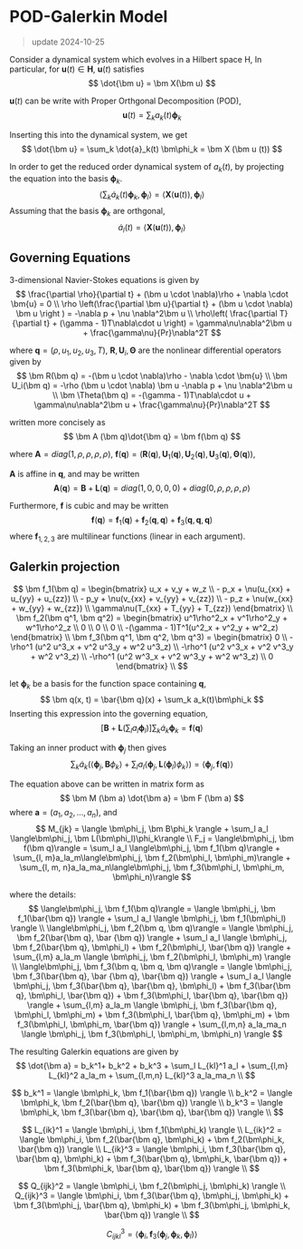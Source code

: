 # POD-Galerkin Model

> update 2024-10-25

Consider a dynamical system which evolves in a Hilbert space H, In particular, for $\bm u(t)\in \bm H$, $\bm u(t)$ satisfies
$$
    \dot{\bm u} = \bm X(\bm u)
$$

$\bm u(t)$ can be write with Proper Orthgonal Decomposition (POD),
$$
    \bm u(t) = \sum_k a_k(t) \bm\phi_k
$$

Inserting this into the dynamical system, we get
$$
    \dot{\bm u} = \sum_k \dot{a}_k(t) \bm\phi_k = \bm X (\bm u (t))
$$

In order to get the reduced order dynamical system of $a_k(t)$, by projecting the equation into the basis $\bm \phi_k$.
$$
    \langle\sum_k \dot{a}_k(t) \bm\phi_k, \bm\phi_l\rangle = \langle\bm X (\bm u (t)), \bm\phi_l\rangle
$$
Assuming that the basis $\bm \phi_k$ are orthgonal, 
$$
    \dot{a}_l(t) = \langle\bm X (\bm u (t)), \bm\phi_l\rangle
$$

## Governing Equations
3-dimensional Navier-Stokes equations is given by
$$
    \frac{\partial \rho}{\partial t} + (\bm u \cdot \nabla)\rho + \nabla \cdot \bm{u} = 0 \\
    \rho \left(\frac{\partial \bm u}{\partial t} + (\bm u \cdot \nabla) \bm u \right ) = -\nabla p + \nu \nabla^2\bm u \\
    \rho\left( \frac{\partial T}{\partial t} + (\gamma - 1)T\nabla\cdot u \right) = \gamma\nu\nabla^2\bm u + \frac{\gamma\nu}{Pr}\nabla^2T
$$

where $\bm q = (\rho, u_1, u_2, u_3, T)$, $\bm R, \bm U_i, \bm \Theta$ are the nonlinear differential operators given by
$$
    \bm R(\bm q) = -(\bm u \cdot \nabla)\rho - \nabla \cdot \bm{u} \\
    \bm U_i(\bm q) = -\rho (\bm u \cdot \nabla) \bm u -\nabla p + \nu \nabla^2\bm u \\
    \bm \Theta(\bm q) = -(\gamma - 1)T\nabla\cdot u + \gamma\nu\nabla^2\bm u + \frac{\gamma\nu}{Pr}\nabla^2T
$$

written more concisely as 
$$
    \bm A (\bm q)\dot{\bm q} = \bm f(\bm q)
$$

where $\bm A = diag(1, \rho, \rho, \rho, \rho)$, $\bm f (\bm q) = (\bm R(\bm q), \bm U_1(\bm q), \bm U_2(\bm q), \bm U_3(\bm q), \bm \Theta(\bm q))$, 

$\bm A$ is affine in $\bm q$, and may be written 
$$
    \bm A (\bm q) = \bm B + \bm L (\bm q) = diag(1, 0, 0, 0, 0) + diag(0, \rho, \rho, \rho, \rho)
$$

Furthermore, $\bm f$ is cubic and may be written
$$
    \bm f(\bm q) = \bm f_1(\bm q) + \bm f_2(\bm q, \bm q) + \bm f_3(\bm q, \bm q, \bm q) 
$$
where $\bm f_{1,2,3}$ are multilinear functions (linear in each argument).

## Galerkin projection

$$
    \bm f_1(\bm q) = 
    \begin{bmatrix}
        u_x + v_y + w_z \\
        - p_x + \nu(u_{xx} + u_{yy} + u_{zz}) \\
        - p_y + \nu(v_{xx} + v_{yy} + v_{zz}) \\
        - p_z + \nu(w_{xx} + w_{yy} + w_{zz}) \\
        \gamma\nu(T_{xx} + T_{yy} + T_{zz})
    \end{bmatrix} \\ 
    \bm f_2(\bm q^1, \bm q^2) = 
    \begin{bmatrix}
        u^1\rho^2_x + v^1\rho^2_y + w^1\rho^2_z \\
        0 \\
        0 \\
        0 \\
        -(\gamma - 1)T^1(u^2_x + v^2_y + w^2_z)
    \end{bmatrix} \\
    \bm f_3(\bm q^1, \bm q^2, \bm q^3) = 
    \begin{bmatrix}
        0 \\
        -\rho^1 (u^2 u^3_x + v^2 u^3_y + w^2 u^3_z) \\
        -\rho^1 (u^2 v^3_x + v^2 v^3_y + w^2 v^3_z) \\
        -\rho^1 (u^2 w^3_x + v^2 w^3_y + w^2 w^3_z) \\
        0
    \end{bmatrix} \\
$$

let $\bm \phi_k$ be a basis for the function space containing $\bm q$, 
$$
    \bm q(x, t) = \bar{\bm q}(x) + \sum_k a_k(t)\bm\phi_k
$$
Inserting this expression into the governing equation,
$$
    \left[\bm B + \bm L\left( \sum_l a_l\bm\phi_l\right)\right] \sum_k\dot{a}_k\bm\phi_k = \bm f (\bm q)
$$

Taking an inner product with $\bm\phi_j$ then gives
$$
    \sum_k \dot{a}_k\left( \langle\bm\phi_j, \bm B\phi_k\rangle + \sum_l a_l \langle\bm\phi_j, \bm L(\bm\phi_l)\phi_k\rangle \right) = \langle\bm\phi_j, \bm f(\bm q)\rangle
$$

The equation above can be written in matrix form as
$$
    \bm M (\bm a) \dot{\bm a} = \bm F (\bm a)
$$
where $\bm a = (a_1, a_2, ..., a_n)$, and
$$
    M_{jk} = \langle \bm\phi_j, \bm B\phi_k \rangle + \sum_l a_l \langle\bm\phi_j, \bm L(\bm\phi_l)\phi_k\rangle \\
    F_j = \langle\bm\phi_j, \bm f(\bm q)\rangle = \sum_l a_l \langle\bm\phi_j, \bm f_1(\bm q)\rangle + \sum_{l, m}a_la_m\langle\bm\phi_j, \bm f_2(\bm\phi_l, \bm\phi_m)\rangle + \sum_{l, m, n}a_la_ma_n\langle\bm\phi_j, \bm f_3(\bm\phi_l, \bm\phi_m, \bm\phi_n)\rangle
$$

where the details:
$$
    \langle\bm\phi_j, \bm f_1(\bm q)\rangle = \langle \bm\phi_j, \bm f_1(\bar{\bm q}) \rangle + \sum_l a_l \langle \bm\phi_j, \bm f_1(\bm\phi_l) \rangle \\
    \langle\bm\phi_j, \bm f_2(\bm q, \bm q)\rangle = \langle \bm\phi_j, \bm f_2(\bar{\bm q}, \bar {\bm q}) \rangle + \sum_l a_l \langle \bm\phi_j, \bm f_2(\bar{\bm q}, \bm\phi_l) + \bm f_2(\bm\phi_l, \bar{\bm q}) \rangle + \sum_{l,m} a_la_m \langle \bm\phi_j, \bm f_2(\bm\phi_l, \bm\phi_m) \rangle \\
    \langle\bm\phi_j, \bm f_3(\bm q, \bm q, \bm q)\rangle = \langle \bm\phi_j, \bm f_3(\bar{\bm q}, \bar {\bm q}, \bar{\bm q}) \rangle + \sum_l a_l \langle \bm\phi_j, \bm f_3(\bar{\bm q}, \bar{\bm q}, \bm\phi_l) + \bm f_3(\bar{\bm q}, \bm\phi_l, \bar{\bm q}) + \bm f_3(\bm\phi_l, \bar{\bm q}, \bar{\bm q}) \rangle + \sum_{l,m} a_la_m \langle \bm\phi_j, \bm f_3(\bar{\bm q}, \bm\phi_l, \bm\phi_m) + \bm f_3(\bm\phi_l, \bar{\bm q}, \bm\phi_m) + \bm f_3(\bm\phi_l, \bm\phi_m, \bar{\bm q}) \rangle + \sum_{l,m,n} a_la_ma_n \langle \bm\phi_j, \bm f_3(\bm\phi_l, \bm\phi_m, \bm\phi_n) \rangle
$$

The resulting Galerkin equations are given by
$$
    \dot{\bm a} = b_k^1+ b_k^2 + b_k^3 + \sum_l L_{kl}^1 a_l + \sum_{l,m} L_{kl}^2 a_la_m + \sum_{l,m,n} L_{kl}^3 a_la_ma_n \\
$$

$$
    b_k^1 = \langle \bm\phi_k, \bm f_1(\bar{\bm q}) \rangle \\
    b_k^2 = \langle \bm\phi_k, \bm f_2(\bar{\bm q}, \bar{\bm q}) \rangle \\
    b_k^3 = \langle \bm\phi_k, \bm f_3(\bar{\bm q}, \bar{\bm q}, \bar{\bm q}) \rangle \\
$$

$$
    L_{ik}^1 = \langle \bm\phi_i, \bm f_1(\bm\phi_k) \rangle \\
    L_{ik}^2 = \langle \bm\phi_i, \bm f_2(\bar{\bm q}, \bm\phi_k) + \bm f_2(\bm\phi_k, \bar{\bm q}) \rangle \\
    L_{ik}^3 = \langle \bm\phi_i, \bm f_3(\bar{\bm q}, \bar{\bm q}, \bm\phi_k) + \bm f_3(\bar{\bm q}, \bm\phi_k, \bar{\bm q}) + \bm f_3(\bm\phi_k, \bar{\bm q}, \bar{\bm q}) \rangle \\
$$

$$
    Q_{ijk}^2 = \langle \bm\phi_i, \bm f_2(\bm\phi_j, \bm\phi_k) \rangle \\
    Q_{ijk}^3 = \langle \bm\phi_i, \bm f_3(\bar{\bm q}, \bm\phi_j, \bm\phi_k) + \bm f_3(\bm\phi_j, \bar{\bm q}, \bm\phi_k) + \bm f_3(\bm\phi_j, \bm\phi_k, \bar{\bm q}) \rangle \\
$$

$$
    C_{ijkl}^3 = \langle \bm\phi_i, \bm f_3(\bm\phi_j, \bm\phi_k, \bm\phi_l) \rangle
$$

